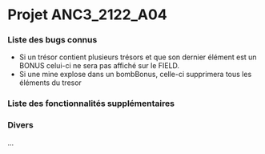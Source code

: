 # Projet ANC3_2122_A04

### Liste des bugs connus

  * Si un trésor contient plusieurs trésors et que son dernier élément est un BONUS celui-ci ne 
sera pas affiché sur le FIELD.
  * Si une mine explose dans un bombBonus, celle-ci supprimera tous les éléments du tresor
  

### Liste des fonctionnalités supplémentaires

### Divers


...



